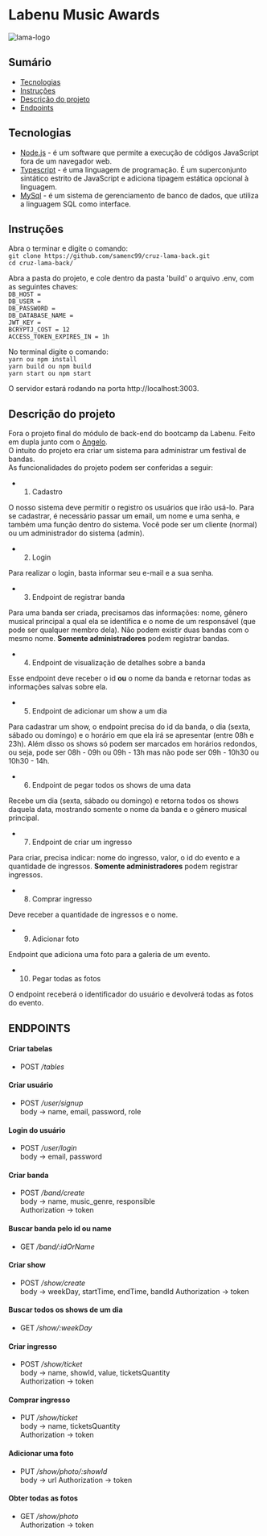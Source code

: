 # Labenu Music Awards

![lama-logo](https://user-images.githubusercontent.com/77743802/127909278-c4851b33-ae8f-4d08-9cb1-76308383f502.png)

## Sumário

- [Tecnologias](#tecnologias)
- [Instruções](#instruções)
- [Descrição do projeto](#descrição-do-projeto)
- [Endpoints](#endpoints)

## Tecnologias
- [Node.js](https://nodejs.org/) - é um software que permite a execução de códigos JavaScript fora de um navegador web. </br>
- [Typescript](https://www.typescriptlang.org/) - é uma linguagem de programação. É um superconjunto sintático estrito de JavaScript e adiciona tipagem estática opcional à linguagem.</br>
- [MySql](https://www.mysql.com/) - é um sistema de gerenciamento de banco de dados, que utiliza a linguagem SQL como interface.</br>


## Instruções

Abra o terminar e digite o comando: <br>
`git clone https://github.com/samenc99/cruz-lama-back.git` <br>
`cd cruz-lama-back/` <br>

Abra a pasta do projeto, e cole dentro da pasta 'build' o arquivo .env, com as seguintes
chaves: <br>
`DB_HOST =` <br>
`DB_USER =` <br>
`DB_PASSWORD =` <br>
`DB_DATABASE_NAME =` <br>
`JWT_KEY =` <br>
`BCRYPTJ_COST = 12` <br>
`ACCESS_TOKEN_EXPIRES_IN = 1h` <br>

No terminal digite o comando:<br>
`yarn ou npm install` <br>
`yarn build ou npm build` <br>
`yarn start ou npm start`<br>

O servidor estará rodando na porta http://localhost:3003.

## Descrição do projeto
Fora o projeto final do módulo de back-end do bootcamp da Labenu. Feito em dupla junto com 
o [Angelo](https://github.com/AngeloVSO). <br>
O intuito do projeto era criar um sistema para administrar um festival de bandas. <br>
As funcionalidades do projeto podem ser conferidas a seguir:

- 1. Cadastro

O nosso sistema deve permitir o registro os usuários que irão usá-lo. Para se cadastrar, 
é necessário passar um email, um nome e uma senha, e também uma função dentro do sistema. 
Você pode ser um cliente (normal) ou um administrador do sistema (admin). 

- 2. Login

Para realizar o login, basta informar seu e-mail e a sua senha.

- 3. Endpoint de registrar banda

Para uma banda ser criada, precisamos das informações: nome, gênero musical principal a qual 
ela se identifica e o nome de um responsável (que pode ser qualquer membro dela). 
Não podem existir duas bandas com o mesmo nome. **Somente administradores** podem registrar bandas.

- 4. Endpoint de visualização de detalhes sobre a banda

Esse endpoint deve receber o id **ou** o nome da banda e retornar todas as informações 
salvas sobre ela.

- 5. Endpoint de adicionar um show a um dia

Para cadastrar um show, o endpoint precisa do id da banda, o dia (sexta, sábado ou domingo) e 
o horário em que ela irá se apresentar (entre 08h e 23h). Além disso os shows só podem ser marcados em 
horários redondos, ou seja, pode ser 08h - 09h ou 09h - 13h mas não pode ser 09h - 10h30 ou 
10h30 - 14h.

- 6. Endpoint de pegar todos os shows de uma data

Recebe um dia (sexta, sábado ou domingo) e retorna todos os shows daquela data, mostrando somente o nome 
da banda e o gênero musical principal.

- 7. Endpoint de criar um ingresso

Para criar, precisa indicar: nome do ingresso, valor, o id do evento e 
a quantidade de ingressos. **Somente administradores** podem registrar ingressos.

- 8. Comprar ingresso

Deve receber a quantidade de ingressos e o nome.

- 9.  Adicionar foto

Endpoint que adiciona uma foto para a galeria de um evento.

- 10. Pegar todas as fotos

O endpoint receberá o identificador do usuário e devolverá todas as fotos do evento.

## ENDPOINTS

#### Criar tabelas
* POST */tables*

#### Criar usuário
*  POST */user/signup* <br>
   body -> name, email, password, role

#### Login do usuário
* POST */user/login* <br>
  body -> email, password

#### Criar banda
* POST */band/create* <br>
  body -> name, music_genre, responsible <br>
  Authorization -> token

#### Buscar banda pelo id ou name
* GET */band/:idOrName*

#### Criar show
* POST */show/create* <br>
  body -> weekDay, startTime, endTime, bandId
  Authorization -> token

#### Buscar todos os shows de um dia
* GET */show/:weekDay*

#### Criar ingresso
* POST */show/ticket* <br>
  body -> name, showId, value, ticketsQuantity <br>
  Authorization -> token

#### Comprar ingresso
* PUT */show/ticket* <br>
  body -> name, ticketsQuantity <br>
  Authorization -> token

#### Adicionar uma foto
* PUT */show/photo/:showId* <br>
  body -> url
  Authorization -> token

#### Obter todas as fotos
* GET */show/photo* <br>
  Authorization -> token
